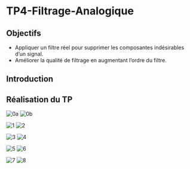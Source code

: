 # TP4-Filtrage-Analogique

## Objectifs
  - Appliquer un filtre réel pour supprimer les composantes indésirables d’un signal. 
  -  Améliorer la qualité de filtrage en augmentant l’ordre du filtre.

## Introduction


## Réalisation du TP


![0a](https://user-images.githubusercontent.com/78149349/213867133-e2b62939-258f-4646-b84f-6b43e0f79a20.png)
![0b](https://user-images.githubusercontent.com/78149349/213867137-89f98438-ba95-4ebc-8287-60c9102418d8.png)


![1](https://user-images.githubusercontent.com/78149349/213867140-216a86d6-7c83-4da0-b7ad-28d9a2af1fd7.png)
![2](https://user-images.githubusercontent.com/78149349/213867143-15b2c70b-f153-479d-93c4-6ea74db6e5b1.png)


![3](https://user-images.githubusercontent.com/78149349/213867144-fe16bbca-18a6-4cb3-9987-552200ad19b1.png)
![4](https://user-images.githubusercontent.com/78149349/213867145-3321fb11-7d04-4c54-9f11-a3f9ad849ef8.png)


![5](https://user-images.githubusercontent.com/78149349/213867146-b68d7ff5-f1fd-496f-aedb-f778f8c2bbcb.png)
![6](https://user-images.githubusercontent.com/78149349/213867147-93c14cd3-d275-4637-9a89-11031c519c3f.png)


![7](https://user-images.githubusercontent.com/78149349/213867150-e705978e-3d29-45f9-b0e7-eb6c47ea362c.png)
![8](https://user-images.githubusercontent.com/78149349/213867165-17cfe5c3-df5c-4558-acb9-050bee2dc3e0.png)

